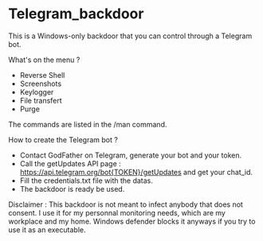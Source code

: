 # Telegram_backdoor

This is a Windows-only backdoor that you can control through a Telegram bot.

What's on the menu ? 
- Reverse Shell
- Screenshots
- Keylogger
- File transfert
- Purge

The commands are listed in the /man command.

How to create the Telegram bot ? 

- Contact GodFather on Telegram, generate your bot and your token. 
- Call the getUpdates API page : https://api.telegram.org/bot{TOKEN}/getUpdates and get your chat_id.
- Fill the credentials.txt file with the datas.
- The backdoor is ready be used.


Disclaimer : This backdoor is not meant to infect anybody that does not consent. I use it for my personnal monitoring needs, which are my workplace and my home. Windows defender blocks it anyways if you try to use it as an executable.
